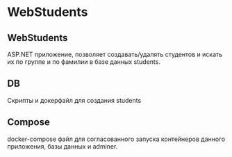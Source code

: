 # WebStudents
## WebStudents
ASP.NET приложение, позволяет создавать/удалять студентов и искать их по группе и по фамилии в базе данных students.

## DB 
Скрипты и докерфайл для создания students

## Compose
docker-compose файл для согласованного запуска контейнеров данного приложения, базы данных и adminer.
